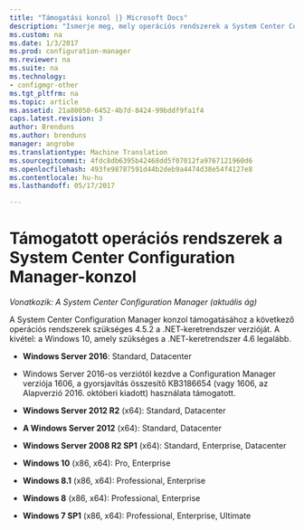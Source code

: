 ```yaml
---
title: "Támogatási konzol |} Microsoft Docs"
description: "Ismerje meg, mely operációs rendszerek a System Center Configuration Manager konzolon."
ms.custom: na
ms.date: 1/3/2017
ms.prod: configuration-manager
ms.reviewer: na
ms.suite: na
ms.technology:
- configmgr-other
ms.tgt_pltfrm: na
ms.topic: article
ms.assetid: 21a80050-6452-4b7d-8424-99bddf9fa1f4
caps.latest.revision: 3
author: Brenduns
ms.author: brenduns
manager: angrobe
ms.translationtype: Machine Translation
ms.sourcegitcommit: 4fdc8db6395b42468dd5f07012fa9767121960d6
ms.openlocfilehash: 493fe98787591d44b2deb9a4474d38e54f4127e8
ms.contentlocale: hu-hu
ms.lasthandoff: 05/17/2017

---
```

# <a name="supported-operating-systems-for-system-center-configuration-manager-consoles"></a>Támogatott operációs rendszerek a System Center Configuration Manager-konzol

*Vonatkozik: A System Center Configuration Manager (aktuális ág)*


 A System Center Configuration Manager konzol támogatásához a következő operációs rendszerek szükséges 4.5.2 a .NET-keretrendszer verzióját. A kivétel: a Windows 10, amely szükséges a .NET-keretrendszer 4.6 legalább.  

-   **Windows Server 2016**: Standard, Datacenter  
  - Windows Server 2016-os verziótól kezdve a Configuration Manager verziója 1606, a gyorsjavítás összesítő KB3186654 (vagy 1606, az Alapverzió 2016. októberi kiadott) használata támogatott.  


-   **Windows Server 2012 R2** (x64): Standard, Datacenter  

-   **A Windows Server 2012** (x64): Standard, Datacenter  

-   **Windows Server 2008 R2 SP1** (x64): Standard, Enterprise, Datacenter  

-   **Windows 10** (x86, x64): Pro, Enterprise  

-   **Windows 8.1** (x86, x64): Professional, Enterprise  

-   **Windows 8** (x86, x64): Professional, Enterprise  

-   **Windows 7 SP1** (x86, x64): Professional, Enterprise, Ultimate  

